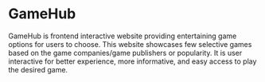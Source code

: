 # GameHub
GameHub is frontend interactive website providing entertaining game options for users to choose.
This website showcases few selective games based on the game companies/game publishers or popularity.
It is user interactive for better experience, more informative, and easy access to play the desired game.
